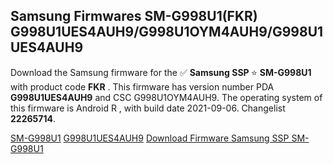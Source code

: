 <h2>Samsung Firmwares SM-G998U1(FKR) G998U1UES4AUH9/G998U1OYM4AUH9/G998U1UES4AUH9</h2>
Download the Samsung firmware for the ✅ <strong>Samsung SSP </strong> ⭐ <strong>SM-G998U1</strong> with product code <strong>FKR</strong> . This firmware has version number PDA <strong>G998U1UES4AUH9</strong> and CSC G998U1OYM4AUH9. The operating system of this firmware is Android R , with build date 2021-09-06. Changelist <strong>22265714</strong>.


[SM-G998U1](https://samfirm.shop/samsung/model/SM-G998U1)
[G998U1UES4AUH9](https://samfirm.shop/samsung/pda/G998U1UES4AUH9)
[Download Firmware Samsung SSP SM-G998U1](https://samfirm.shop/samsung/firmware/452823)
